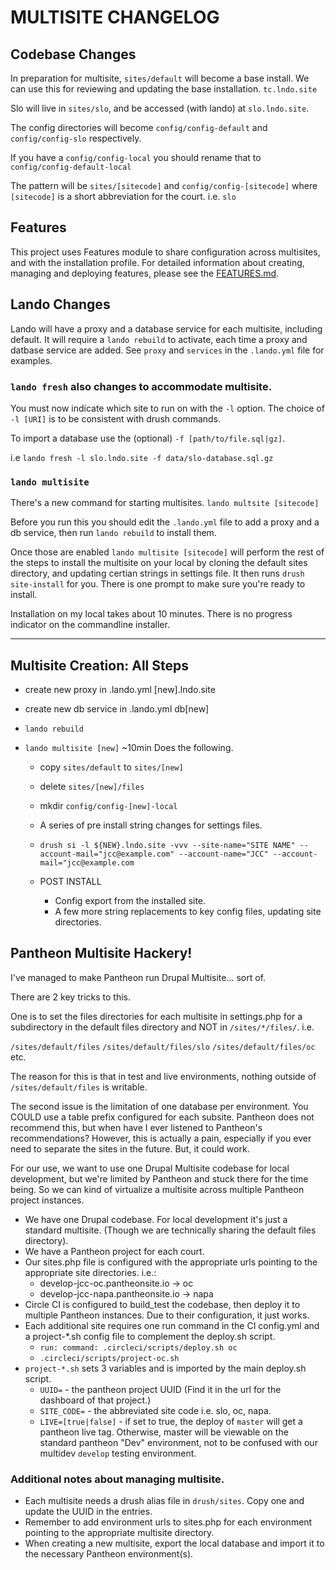 # MULTISITE CHANGELOG

## Codebase Changes

In preparation for multisite, `sites/default` will become a base install. We can use this for reviewing and updating the base installation. `tc.lndo.site`

Slo will live in `sites/slo`, and be accessed (with lando) at `slo.lndo.site`.

The config directories will become `config/config-default` and `config/config-slo` respectively.

If you have a `config/config-local` you should rename that to `config/config-default-local`

The pattern will be `sites/[sitecode]` and `config/config-[sitecode]` where `[sitecode]` is a short abbreviation for the court. i.e. `slo`


## Features

This project uses Features module to share configuration across multisites, and with the installation profile. For detailed information about creating, managing and deploying features, please see the [FEATURES.md](FEATURES.md).


## Lando Changes

Lando will have a proxy and a database service for each multisite, including default. It will require a `lando rebuild` to activate, each time a proxy and datbase service are added.  See `proxy` and `services` in the `.lando.yml` file for examples.

### `lando fresh` also changes to accommodate multisite.

You must now indicate which site to run on with the `-l` option. The choice of `-l [URI]` is to be consistent with drush commands.

To import a database use the (optional) `-f [path/to/file.sql|gz]`.

i.e `lando fresh -l slo.lndo.site -f data/slo-database.sql.gz`

### `lando multisite`

There's a new command for starting multisites. `lando multsite [sitecode]`

Before you run this you should edit the `.lando.yml` file to add a proxy and a db service, then run `lando rebuild` to install them.

Once those are enabled `lando multisite [sitecode]` will perform the rest of the steps to install the multisite on your local by cloning the default sites directory, and updating certian strings in settings file. It then runs `drush site-install` for you. There is one prompt to make sure you're ready to install.

Installation on my local takes about 10 minutes. There is no progress indicator on the commandline installer.

----

## Multisite Creation: All Steps

 - create new proxy in .lando.yml [new].lndo.site
 - create new db service in .lando.yml db[new]
 - `lando rebuild`

 - `lando multisite [new]`  ~10min Does the following.
   - copy `sites/default` to `sites/[new]`
   - delete `sites/[new]/files`
   - mkdir `config/config-[new]-local`
   - A series of pre install string changes for settings files.
   - `drush si -l ${NEW}.lndo.site -vvv --site-name="SITE NAME" --account-mail="jcc@example.com" --account-name="JCC" --account-mail="jcc@example.com`

   - POST INSTALL
     - Config export from the installed site.
     - A few more string replacements to key config files, updating site directories.

## Pantheon Multisite Hackery!

I've managed to make Pantheon run Drupal Multisite... sort of.

There are 2 key tricks to this.

One is to set the files directories for each multisite in settings.php for a subdirectory in the default files directory and NOT in `/sites/*/files/`.  i.e.

`/sites/default/files`
`/sites/default/files/slo`
`/sites/default/files/oc`
etc.

The reason for this is that in test and live environments, nothing outside of `/sites/default/files` is writable.

The second issue is the limitation of one database per environment. You COULD use a table prefix configured for each subsite. Pantheon does not recommend this, but when have I ever listened to Pantheon's recommendations? However, this is actually a pain, especially if you ever need to separate the sites in the future. But, it could work.

For our use, we want to use one Drupal Multisite codebase for local development, but we're limited by Pantheon and stuck there for the time being. So we can kind of virtualize a multisite across multiple Pantheon project instances.

 - We have one Drupal codebase. For local development it's just a standard multisite. (Though we are technically sharing the default files directory).
 - We have a Pantheon project for each court.
 - Our sites.php file is configured with the appropriate urls pointing to the appropriate site directories. i.e.:
   - develop-jcc-oc.pantheonsite.io -> oc
   - develop-jcc-napa.pantheonsite.io -> napa
 - Circle CI is configured to build_test the codebase, then deploy it to multiple Pantheon instances. Due to their configuration, it just works.
 - Each additional site requires one run command in the CI config.yml and a project-*.sh config file to complement the deploy.sh script.
   - `run: command: .circleci/scripts/deploy.sh oc`
   - `.circleci/scripts/project-oc.sh`
 - `project-*.sh` sets 3 variables and is imported by the main deploy.sh script.
   - `UUID=` - the pantheon project UUID (Find it in the url for the dashboard of that project.)
   - `SITE_CODE=` - the abbreviated site code i.e. slo, oc, napa.
   - `LIVE=[true|false]` - if set to true, the deploy of `master` will get a pantheon live tag. Otherwise, master will be viewable on the standard pantheon "Dev" environment, not to be confused with our multidev `develop` testing environment.

### Additional notes about managing multisite.

 - Each multisite needs a drush alias file in `drush/sites`. Copy one and update the UUID in the entries.
 - Remember to add environment urls to sites.php for each environment pointing to the appropriate multisite directory.
 - When creating a new multisite, export the local database and import it to the necessary Pantheon environment(s).
